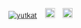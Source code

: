 <p align="left">
  <a href="https://github.com/kjmtks/kjmtks/"><img src="https://komarev.com/ghpvc/?username=kjmtks" alt="yutkat" /></a>
  &nbsp;&nbsp;
  <a href="https://github.com/kjmtks"><img height="20" src="https://img.shields.io/github/followers/kjmtks?label=follow&logo=github&style=flat" /></a>
  &nbsp;&nbsp;
  <a href="https://researchmap.jp/takeshi-kojima"><img height="20" src="https://researchmap.jp/img/logo_small.gif?1684478673" /></a>
</p>
